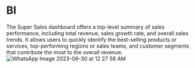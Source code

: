 # BI
The Super Sales dashboard offers a top-level summary of sales performance, including total revenue, sales growth rate, and overall sales trends. It allows users to quickly identify the best-selling products or services, top-performing regions or sales teams, and customer segments that contribute the most to the overall revenue.
![WhatsApp Image 2023-06-30 at 12 27 58 AM](https://github.com/Dubeyrock/powerBI/assets/96882359/74100a8e-09bf-46ea-a9fa-eb21abbb2141)
